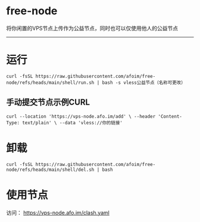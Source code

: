 # free-node
将你闲置的VPS节点上传作为公益节点，同时也可以仅使用他人的公益节点

---

# 运行

`curl -fsSL https://raw.githubusercontent.com/afoim/free-node/refs/heads/main/shell/run.sh | bash -s vless公益节点（名称可更改）`

## 手动提交节点示例CURL
`curl --location 'https://vps-node.afo.im/add' \
--header 'Content-Type: text/plain' \
--data 'vless://你的链接'`

# 卸载

`curl -fsSL https://raw.githubusercontent.com/afoim/free-node/refs/heads/main/shell/del.sh | bash`

# 使用节点

访问： https://vps-node.afo.im/clash.yaml
